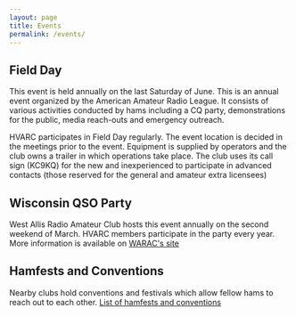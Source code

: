 ```yaml
---
layout: page
title: Events
permalink: /events/
---
```


## Field Day

This event is held annually on the last Saturday of June.  This is an annual event organized by the American Amateur Radio League. It consists of various activities conducted by hams including a CQ party, demonstrations for the public, media reach-outs and emergency outreach.

HVARC participates in Field Day regularly. The event location is decided in the meetings prior to the event. Equipment is supplied by operators and the club owns a trailer in which operations take place. The club uses its call sign (KC9KQ) for the new and inexperienced to participate in advanced contacts (those reserved for the general and amateur extra licensees)

## Wisconsin QSO Party
West Allis Radio Amateur Club hosts this event annually on the second weekend of March.  HVARC members participate in the party every year.  More information is available on [WARAC's site](https://www.warac.org/wqp/wqp.htm)

## Hamfests and Conventions

Nearby clubs hold conventions and festivals which allow fellow hams to reach out to each other. [List of hamfests and conventions](http://www.arrl.org/hamfests/search/page:1/Location.zip:53818/Location.area:250/model:Event)
